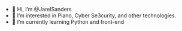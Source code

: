 - 👋 Hi, I’m @JarelSanders
- 👀 I’m interested in Piano, Cyber Se3curity, and other technologies.
- 🌱 I’m currently learning Python and front-end


<!---
JarelSanders/JarelSanders is a ✨ special ✨ repository because its `README.md` (this file) appears on your GitHub profile.
You can click the Preview link to take a look at your changes.
--->
